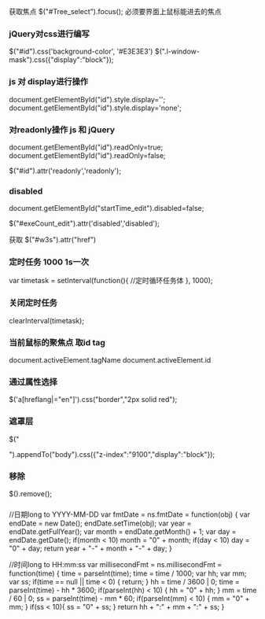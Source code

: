 获取焦点 $("#Tree_select").focus(); 必须要界面上鼠标能进去的焦点

### jQuery对css进行编写
$("#id").css('background-color', '#E3E3E3')
$(".l-window-mask").css({"display":"block"});

### js 对 display进行操作
document.getElementById("id").style.display='';
document.getElementById("id").style.display='none';

### 对readonly操作 js 和 jQuery
document.getElementById("id").readOnly=true;
document.getElementById("id").readOnly=false;

$("#id").attr('readonly','readonly');

### disabled
document.getElementById("startTime_edit").disabled=false;

$("#exeCount_edit").attr('disabled','disabled');

获取
$("#w3s").attr("href")


### 定时任务 1000 1s一次
var timetask = setInterval(function(){
	//定时循环任务体
}, 1000);

### 关闭定时任务
clearInterval(timetask);


### 当前鼠标的聚焦点 取id tag
document.activeElement.tagName
document.activeElement.id

### 通过属性选择
 $('a[hreflang|="en"]').css("border","2px solid red");


### 遮罩层
$("<div id='l-window-mask_treeselect' class='l-window-mask'></div>").appendTo("body").css({"z-index":"9100","display":"block"});

### 移除
$().remove();

###
//日期long to YYYY-MM-DD
var fmtDate = ns.fmtDate = function(obj) {
	var endDate = new Date();
	endDate.setTime(obj);
	var year = endDate.getFullYear();
	var month = endDate.getMonth() + 1;
	var day = endDate.getDate();
	if(month < 10) month = "0" + month;
	if(day < 10) day = "0" + day;
	return year + "-" + month + "-" + day;
}

//时间long to HH:mm:ss
var millisecondFmt = ns.millisecondFmt = function(time) {
	time = parseInt(time);
	time = time / 1000;
	var hh;
	var mm;
	var ss;
	if(time == null || time < 0) {
		return;
	}
	hh = time / 3600 | 0;
	time = parseInt(time) - hh * 3600;
	if(parseInt(hh) < 10) {
		hh = "0" + hh;
	}
	mm = time / 60 | 0;
	ss = parseInt(time) - mm * 60;
	if(parseInt(mm) < 10) {
		mm = "0" + mm;
	}
	if(ss < 10){
		ss = "0" + ss;
	}
	return hh + ":" + mm + ":" + ss;
}

